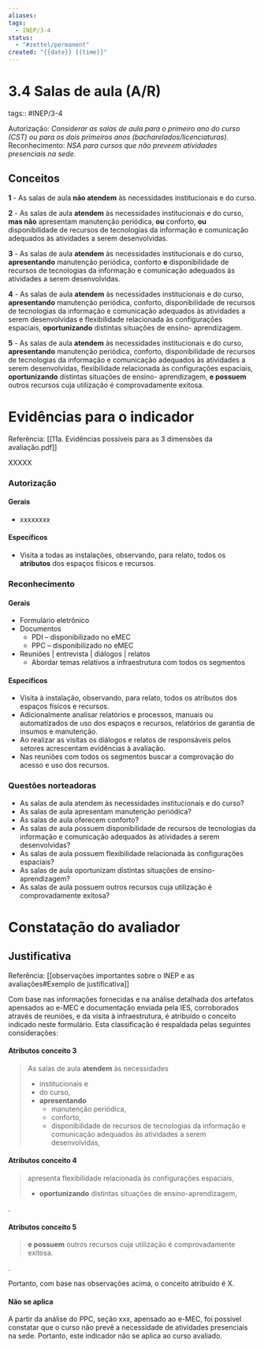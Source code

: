 ```yaml
---
aliases: 
tags:
  - INEP/3-4
status:
  - "#zettel/permanent"
created: "{{date}} {{time}}"
---
```

# 3.4 Salas de aula (A/R)

tags:: #INEP/3-4

Autorização: _Considerar as salas de aula para o primeiro ano do curso (CST) ou para os dois primeiros anos (bacharelados/licenciaturas)._
Reconhecimento: _NSA para cursos que não preveem atividades presenciais na sede._

## Conceitos

**1** - As salas de aula **não atendem** às necessidades institucionais e do curso.

**2** - As salas de aula **atendem** às necessidades institucionais e do curso, **mas não** apresentam manutenção periódica, **ou** conforto, **ou** disponibilidade de recursos de tecnologias da informação e comunicação adequados às atividades a serem desenvolvidas.

**3** - As salas de aula **atendem** às necessidades institucionais e do curso, **apresentando** manutenção periódica, conforto **e** disponibilidade de recursos de tecnologias da informação e comunicação adequados às atividades a serem desenvolvidas.

**4** - As salas de aula **atendem** às necessidades institucionais e do curso, **apresentando** manutenção periódica, conforto, disponibilidade de recursos de tecnologias da informação e comunicação adequados às atividades a serem desenvolvidas e flexibilidade relacionada às configurações espaciais, **oportunizando** distintas situações de ensino- aprendizagem.

**5** - As salas de aula **atendem** às necessidades institucionais e do curso, **apresentando** manutenção periódica, conforto, disponibilidade de recursos de tecnologias da informação e comunicação adequados às atividades a serem desenvolvidas, flexibilidade relacionada às configurações espaciais, **oportunizando** distintas situações de ensino- aprendizagem, **e possuem** outros recursos cuja utilização é comprovadamente exitosa.

# Evidências para o indicador

Referência: [[11a. Evidências possíveis para as 3 dimensões da avaliação.pdf]]

XXXXX

### Autorização

#### Gerais

- xxxxxxxx

#### Específicos

- Visita a todas as instalações, observando, para relato, todos os **atributos** dos espaços físicos e recursos.

### Reconhecimento

#### Gerais

- Formulário eletrônico
- Documentos
  - PDI – disponibilizado no eMEC
  - PPC – disponibilizado no eMEC
- Reuniões | entrevista | diálogos | relatos
  - Abordar temas relativos a infraestrutura com todos os segmentos

#### Específicos

- Visita à instalação, observando, para relato, todos os atributos dos espaços físicos e recursos.
- Adicionalmente analisar relatórios e processos, manuais ou automatizados de uso dos espaços e recursos, relatórios de garantia de insumos e manutenção.
- Ao realizar as visitas os diálogos e relatos de responsáveis pelos setores acrescentam evidências à avaliação.
- Nas reuniões com todos os segmentos buscar a comprovação do acesso e uso dos recursos.

### Questões norteadoras

- As salas de aula atendem às necessidades institucionais e do curso?
- As salas de aula apresentam manutenção periódica?
- As salas de aula oferecem conforto?
- As salas de aula possuem disponibilidade de recursos de tecnologias da informação e comunicação adequados às atividades a serem desenvolvidas?
- As salas de aula possuem flexibilidade relacionada às configurações espaciais?
- As salas de aula oportunizam distintas situações de ensino-aprendizagem?
- As salas de aula possuem outros recursos cuja utilização é comprovadamente exitosa?

# Constatação do avaliador

## Justificativa

Referência: [[observações importantes sobre o INEP e as avaliações#Exemplo de justificativa]]

Com base nas informações fornecidas e na análise detalhada dos artefatos apensados ao e-MEC e documentação enviada pela IES, corroborados através de reuniões, e da visita à infraestrutura, é atribuído o conceito indicado neste formulário. Esta classificação é respaldada pelas seguintes considerações:

#### Atributos conceito 3

> As salas de aula **atendem** às necessidades
>
> - institucionais e
> - do curso,
> - **apresentando**
>   - manutenção periódica,
>   - conforto,
>   - disponibilidade de recursos de tecnologias da informação e comunicação adequados às atividades a serem desenvolvidas,

#### Atributos conceito 4

> apresenta flexibilidade relacionada às configurações espaciais,
>
> - **oportunizando** distintas situações de ensino-aprendizagem,

.

#### Atributos conceito 5

> **e possuem** outros recursos cuja utilização é comprovadamente exitosa.

.

Portanto, com base nas observações acima, o conceito atribuído é X.

#### Não se aplica

A partir da análise do PPC, seção xxx, apensado ao e-MEC, foi possível constatar que o curso não prevê a necessidade de atividades presenciais na sede. Portanto, este indicador não se aplica ao curso avaliado.
